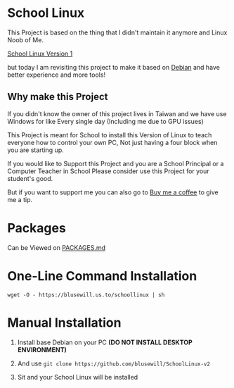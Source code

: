 # School Linux
This Project is based on the thing that I didn't maintain it anymore and Linux Noob of Me.

[School Linux Version 1](https://github.com/blusewill/SchoolLinux)

but today I am revisiting this project to make it based on [Debian](https://www.debian.org/) and have better experience and more tools!

## Why make this Project

If you didn't know the owner of this project lives in Taiwan and we have use Windows for like Every single day (Including me due to GPU issues)

This Project is meant for School to install this Version of Linux to teach everyone how to control your own PC, Not just having a four block when you are starting up.

If you would like to Support this Project and you are a School Principal or a Computer Teacher in School Please consider use this Project for your student's good.

But if you want to support me you can also go to [Buy me a coffee](https://buymeacoffee.com/blusewill) to give me a tip.

# Packages

Can be Viewed on [PACKAGES.md](https://github.com/blusewill/SchoolLinux-v2/blob/master/PACKAGES.md)

# One-Line Command Installation

`wget -O - https://blusewill.us.to/schoollinux | sh`

# Manual Installation

1. Install base Debian on your PC **(DO NOT INSTALL DESKTOP ENVIRONMENT)**

1. And use `git clone https://github.com/blusewill/SchoolLinux-v2`

1. Sit and your School Linux will be installed


